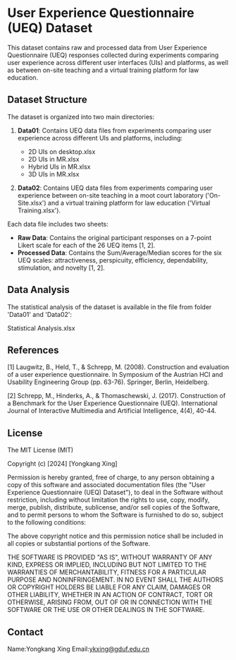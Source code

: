 # User Experience Questionnaire (UEQ) Dataset

This dataset contains raw and processed data from User Experience Questionnaire (UEQ) responses collected during experiments comparing user experience across different user interfaces (UIs) and platforms, as well as between on-site teaching and a virtual training platform for law education.

## Dataset Structure

The dataset is organized into two main directories:

1. **Data01**: Contains UEQ data files from experiments comparing user experience across different UIs and platforms, including:
   - 2D UIs on desktop.xlsx
   - 2D UIs in MR.xlsx
   - Hybrid UIs in MR.xlsx
   - 3D UIs in MR.xlsx

2. **Data02**: Contains UEQ data files from experiments comparing user experience between on-site teaching in a moot court laboratory ('On-Site.xlsx') and a virtual training platform for law education ('Virtual Training.xlsx').

Each data file includes two sheets:

- **Raw Data**: Contains the original participant responses on a 7-point Likert scale for each of the 26 UEQ items [1, 2].
- **Processed Data**: Contains the Sum/Average/Median scores for the six UEQ scales: attractiveness, perspicuity, efficiency, dependability, stimulation, and novelty [1, 2].

## Data Analysis

The statistical analysis of the dataset is available in the file from folder 'Data01' and 'Data02':

Statistical Analysis.xlsx

## References

[1] Laugwitz, B., Held, T., & Schrepp, M. (2008). Construction and evaluation of a user experience questionnaire. In Symposium of the Austrian HCI and Usability Engineering Group (pp. 63-76). Springer, Berlin, Heidelberg.

[2] Schrepp, M., Hinderks, A., & Thomaschewski, J. (2017). Construction of a Benchmark for the User Experience Questionnaire (UEQ). International Journal of Interactive Multimedia and Artificial Intelligence, 4(4), 40-44.

## License

The MIT License (MIT)

Copyright (c) [2024] [Yongkang Xing]

Permission is hereby granted, free of charge, to any person obtaining a copy of this software and associated documentation files (the "User Experience Questionnaire (UEQ) Dataset"), to deal in the Software without restriction, including without limitation the rights to use, copy, modify, merge, publish, distribute, sublicense, and/or sell copies of the Software, and to permit persons to whom the Software is furnished to do so, subject to the following conditions:

The above copyright notice and this permission notice shall be included in all copies or substantial portions of the Software.

THE SOFTWARE IS PROVIDED "AS IS", WITHOUT WARRANTY OF ANY KIND, EXPRESS OR IMPLIED, INCLUDING BUT NOT LIMITED TO THE WARRANTIES OF MERCHANTABILITY, FITNESS FOR A PARTICULAR PURPOSE AND NONINFRINGEMENT. IN NO EVENT SHALL THE AUTHORS OR COPYRIGHT HOLDERS BE LIABLE FOR ANY CLAIM, DAMAGES OR OTHER LIABILITY, WHETHER IN AN ACTION OF CONTRACT, TORT OR OTHERWISE, ARISING FROM, OUT OF OR IN CONNECTION WITH THE SOFTWARE OR THE USE OR OTHER DEALINGS IN THE SOFTWARE.

## Contact

Name:Yongkang Xing   Email:ykxing@gduf.edu.cn
